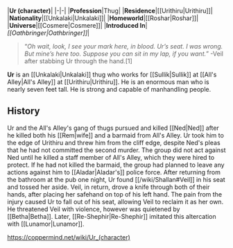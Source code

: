 |**Ur (character)**|
|-|-|
|**Profession**|Thug|
|**Residence**|[[Urithiru\|Urithiru]]|
|**Nationality**|[[Unkalaki\|Unkalaki]]|
|**Homeworld**|[[Roshar\|Roshar]]|
|**Universe**|[[Cosmere\|Cosmere]]|
|**Introduced In**|*[[Oathbringer\|Oathbringer]]*|

>“*Oh wait, look, I see your mark here, in blood. Ur’s seat. I was wrong. But mine’s here too. Suppose you can sit in my lap, if you want.*”
\-Veil after stabbing Ur through the hand.[1]


**Ur** is an [[Unkalaki\|Unkalaki]] thug who works for [[Sullik\|Sullik]] at [[All's Alley\|All's Alley]] at [[Urithiru\|Urithiru]]. He is an enormous man who is nearly seven feet tall. He is strong and capable of manhandling people.

## History
Ur and the All's Alley's gang of thugs pursued and killed [[Ned\|Ned]] after he killed both his [[Rem\|wife]] and a barmaid from All's Alley. Ur took him to the edge of Urithiru and threw him from the cliff edge, despite Ned's pleas that he had not committed the second murder. The group did not act against Ned until he killed a staff member of All's Alley, which they were hired to protect. If he had not killed the barmaid, the group had planned to leave any actions against him to [[Aladar\|Aladar's]] police force.
After returning from the bathroom at the pub one night, Ur found [[/wiki/Shallan#Veil]] in his seat and tossed her aside. Veil, in return, drove a knife through both of their hands, after placing her safehand on top of his left hand. The pain from the injury caused Ur to fall out of his seat, allowing Veil to reclaim it as her own. He threatened Veil with violence, however was quietened by [[Betha\|Betha]]. Later, [[Re-Shephir\|Re-Shephir]] imitated this altercation with [[Lunamor\|Lunamor]].



https://coppermind.net/wiki/Ur_(character)